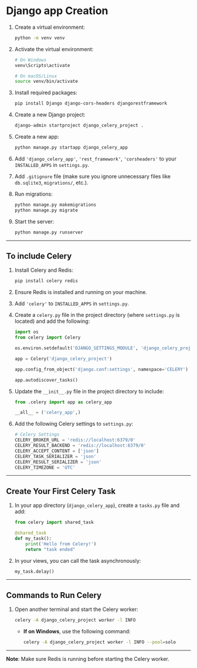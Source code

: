 # Django app Creation

1. Create a virtual environment:
    ```bash
    python -m venv venv
    ```

2. Activate the virtual environment:
    ```bash
    # On Windows
    venv\Scripts\activate

    # On macOS/Linux
    source venv/bin/activate
    ```

3. Install required packages:
    ```bash
    pip install Django django-cors-headers djangorestframework
    ```

4. Create a new Django project:
    ```bash
    django-admin startproject django_celery_project .
    ```

5. Create a new app:
    ```bash
    python manage.py startapp django_celery_app
    ```

6. Add `'django_celery_app'`, `'rest_framework'`, `'corsheaders'` to your `INSTALLED_APPS` in `settings.py`.

7. Add `.gitignore` file (make sure you ignore unnecessary files like `db.sqlite3`, `migrations/`, etc.).

8. Run migrations:
    ```bash
    python manage.py makemigrations
    python manage.py migrate
    ```

9. Start the server:
    ```bash
    python manage.py runserver
    ```

---

## To include Celery

1. Install Celery and Redis:
    ```bash
    pip install celery redis
    ```

2. Ensure Redis is installed and running on your machine.

3. Add `'celery'` to `INSTALLED_APPS` in `settings.py`.

4. Create a `celery.py` file in the project directory (where `settings.py` is located) and add the following:

    ```python
    import os
    from celery import Celery

    os.environ.setdefault('DJANGO_SETTINGS_MODULE', 'django_celery_project.settings')

    app = Celery('django_celery_project')

    app.config_from_object('django.conf:settings', namespace='CELERY')

    app.autodiscover_tasks()
    ```

5. Update the `__init__.py` file in the project directory to include:

    ```python
    from .celery import app as celery_app

    __all__ = ('celery_app',)
    ```

6. Add the following Celery settings to `settings.py`:

    ```python
    # Celery Settings
    CELERY_BROKER_URL = 'redis://localhost:6379/0'
    CELERY_RESULT_BACKEND = 'redis://localhost:6379/0'
    CELERY_ACCEPT_CONTENT = ['json']
    CELERY_TASK_SERIALIZER = 'json'
    CELERY_RESULT_SERIALIZER = 'json'
    CELERY_TIMEZONE = 'UTC'
    ```

---

## Create Your First Celery Task

1. In your app directory (`django_celery_app`), create a `tasks.py` file and add:

    ```python
    from celery import shared_task

    @shared_task
    def my_task():
        print('Hello from Celery!')
        return "task ended"
    ```

2. In your views, you can call the task asynchronously:

    ```python
    my_task.delay()
    ```

---

## Commands to Run Celery

1. Open another terminal and start the Celery worker:

    ```bash
    celery -A django_celery_project worker -l INFO
    ```

    - **If on Windows**, use the following command:
      ```bash
      celery -A django_celery_project worker -l INFO --pool=solo
      ```

---

**Note**: Make sure Redis is running before starting the Celery worker.
